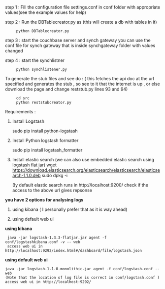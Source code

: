 step 1 : Fill the configuration file settings.conf in conf folder with appropriate values(see the example values for help)

step 2 : Run the DBTablecreator.py as (this will create a db with tables in it)

         python DBTablecreator.py
         
step 3 : start the couchbase server and synch gateway 
         you can use the conf file for synch gateway that is inside synchgateway folder with values changed
         
step 4 : start the synchlistner

         python synchlistener.py


To generate the stub files and see do : ( this fetches the api doc at the url specified and generates  the stub , so see to it that the internet is up , or else download the page and change reststub.py lines 93 and 94)

         cd src
         python reststubcreator.py



Requirements :

1) Install Logstash

      sudo pip install python-logstash

2) Install Python logstash formatter

      sudo pip install logstash_formatter

3) Install elastic search (we can also use embedded elastic search using logstash flat jar)
     wget https://download.elasticsearch.org/elasticsearch/elasticsearch/elasticsearch-1.1.0.deb
     sudo dpkg -i <deb package fully>

     By default elastic search runs in http://localhost:9200/
     check if the access to the above url gives repsonse

**you have 2 options for analysing logs**

1) using kibana ( I personally prefer that as it is way ahead)

2) using default web ui

**using kibana**

     java -jar logstash-1.3.3-flatjar.jar agent -f conf/logstashkibana.conf -v -- web
     access web ui in http://localhost:9292/index.html#/dashboard/file/logstash.json
     
**using default web ui**

    java -jar logstash-1.1.0-monolithic.jar agent -f conf/logstash.conf -- web
    (Note that the location of log file is correct in conf/logstash.conf )
    access web ui in http://localhost:9292/


     
